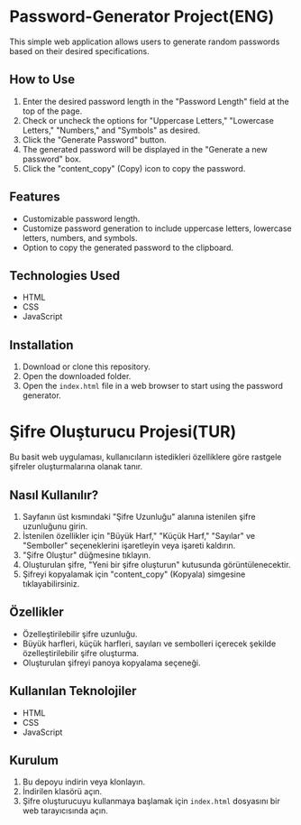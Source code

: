 # Password-Generator Project(ENG)
This simple web application allows users to generate random passwords based on their desired specifications.

## How to Use

1. Enter the desired password length in the "Password Length" field at the top of the page.
2. Check or uncheck the options for "Uppercase Letters," "Lowercase Letters," "Numbers," and "Symbols" as desired.
3. Click the "Generate Password" button.
4. The generated password will be displayed in the "Generate a new password" box.
5. Click the "content_copy" (Copy) icon to copy the password.

## Features

- Customizable password length.
- Customize password generation to include uppercase letters, lowercase letters, numbers, and symbols.
- Option to copy the generated password to the clipboard.

## Technologies Used

- HTML
- CSS
- JavaScript

## Installation

1. Download or clone this repository.
2. Open the downloaded folder.
3. Open the `index.html` file in a web browser to start using the password generator.


# Şifre Oluşturucu Projesi(TUR)
Bu basit web uygulaması, kullanıcıların istedikleri özelliklere göre rastgele şifreler oluşturmalarına olanak tanır.

## Nasıl Kullanılır?

1. Sayfanın üst kısmındaki "Şifre Uzunluğu" alanına istenilen şifre uzunluğunu girin.
2. İstenilen özellikler için "Büyük Harf," "Küçük Harf," "Sayılar" ve "Semboller" seçeneklerini işaretleyin veya işareti kaldırın.
3. "Şifre Oluştur" düğmesine tıklayın.
4. Oluşturulan şifre, "Yeni bir şifre oluşturun" kutusunda görüntülenecektir.
5. Şifreyi kopyalamak için "content_copy" (Kopyala) simgesine tıklayabilirsiniz.

## Özellikler

- Özelleştirilebilir şifre uzunluğu.
- Büyük harfleri, küçük harfleri, sayıları ve sembolleri içerecek şekilde özelleştirilebilir şifre oluşturma.
- Oluşturulan şifreyi panoya kopyalama seçeneği.

## Kullanılan Teknolojiler

- HTML
- CSS
- JavaScript

## Kurulum

1. Bu depoyu indirin veya klonlayın.
2. İndirilen klasörü açın.
3. Şifre oluşturucuyu kullanmaya başlamak için `index.html` dosyasını bir web tarayıcısında açın.

